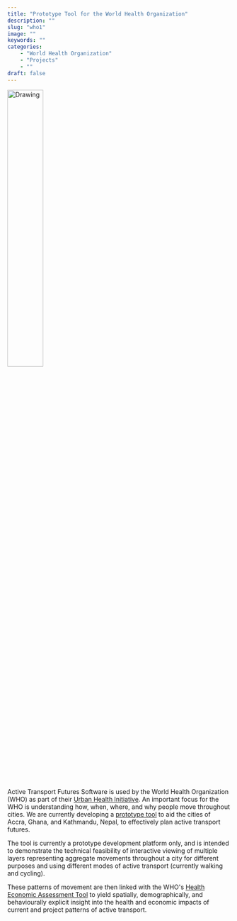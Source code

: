 ```yaml
---
title: "Prototype Tool for the World Health Organization"
description: ""
slug: "who1"
image: ""
keywords: ""
categories:
    - "World Health Organization"
    - "Projects"
    - ""
draft: false
---
```


<img src="/img/blogs/accra-flows.jpg" alt="Drawing" style="width: 40%;"/>

Active Transport Futures Software is used by the World Health Organization (WHO)
as part of their [Urban Health
Initiative](http://www.who.int/topics/urban_health/en). An important focus for
the WHO is understanding how, when, where, and why people move throughout
cities.  We are currently developing a [prototype tool](http://35.233.61.182) to
aid the cities of Accra, Ghana, and Kathmandu, Nepal, to effectively plan active
transport futures. 

The tool is currently a prototype development platform only, and is intended to
demonstrate the technical feasibility of interactive viewing of multiple layers
representing aggregate movements throughout a city for different purposes and
using different modes of active transport (currently walking and cycling).

These patterns of movement are then linked with the WHO's [Health Economic
Assessment Tool](http://heatwalkingcycling.org/#homepage) to yield spatially,
demographically, and behaviourally explicit insight into the health and economic
impacts of current and project patterns of active transport.

